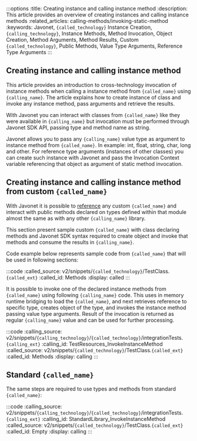 :::options
:title: Creating instance and calling instance method
:description: This article provides an overview of creating instances and calling instance methods
:related_articles: calling-methods/invoking-static-method
:keywords: Javonet, `{called_technology}` Instance Creation, `{calling_technology}`, Instance Methods, Method Invocation, Object Creation, Method Arguments, Method Results, Custom `{called_technology}`, Public Methods, Value Type Arguments, Reference Type Arguments
:::

## Creating instance and calling instance method
  
This article provides an introduction to cross-technology invocation of instance methods when calling a instance method from `{called_name}` using `{calling_name}`. The article explains how to create instance of class and invoke any instance method, pass arguments and retrieve the results.  
  
With Javonet you can interact with classes from `{called_name}` like they were available in `{calling_name}` but invocation must be performed through Javonet SDK API, passing type and method name as string.   
  
Javonet allows you to pass any `{calling_name}` value type as argument to instance method from `{called_name}`. In example: int, float, string, char, long and other. For reference type arguments (instances of other classes) you can create such instance with Javonet and pass the Invocation Context variable referencing that object as argument of static method invocation.   
  
## Creating instance and calling instance method from custom `{called_name}`
  
With Javonet it is possible to [reference](https://www.javonet.com/guides/v2/`{calling_technology}`/`{called_technology}`/getting-started/adding-references-to-libraries) any custom `{called_name}` and interact with public methods declared on types defined within that module almost the same as with any other `{calling_name}` library.  
  
This section present sample custom `{called_name}` with class declaring methods and Javonet SDK syntax required to create object and invoke that methods and consume the results in `{calling_name}`.  
  
Code example below represents sample code from `{called_name}` that will be used in following sections:  
  
:::code 
:called_source: v2/snippets/`{called_technology}`/TestClass.`{called_ext}`
:called_id: Methods
:display: called
:::
  
It is possible to invoke one of the declared instance methods from `{called_name}` using following `{calling_name}` code. This uses in memory runtime bridging to load the `{called_name}`, and next retrieves reference to specific type, creates object of the type, and invokes the instance method passing value type arguments. Result of the invocation is returned as regular `{calling_name}` value and can be used for further processing.  
  
:::code 
:calling_source: v2/snippets/`{calling_technology}`/`{called_technology}`/integrationTests.`{calling_ext}`
:calling_id: TestResources_InvokeInstanceMethod
:called_source: v2/snippets/`{called_technology}`/TestClass.`{called_ext}`
:called_id: Methods
:display: calling
:::

## Standard `{called_name}`

The same steps are required to use types and methods from standard `{called_name}`:

:::code 
:calling_source: v2/snippets/`{calling_technology}`/`{called_technology}`/integrationTests.`{calling_ext}`
:calling_id: StandardLibrary_InvokeInstanceMethod
:called_source: v2/snippets/`{called_technology}`/TestClass.`{called_ext}`
:called_id: Empty
:display: calling
:::